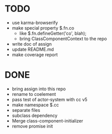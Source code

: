 # TODO
- use karma-browserify
- make special property $.fn.co
  - like $.fn.defineGetter('co', blah);
  - bring ClassComponentContext to the repo
- write doc of assign
- update README.md
- make coverage report

# DONE
- bring assign into this repo
- rename to coelement
- pass test of actor-system with cc v5
- make namespace $.cc
- separate files
- subclass dependency
- Merge class-component-initializer
- remove promise init
